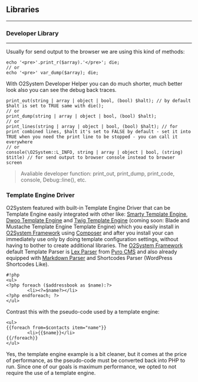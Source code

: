 ## Libraries ##
---------------

### Developer Library ###
------------------------
Usually for send output to the browser we are using this kind of methods:

```
echo '<pre>'.print_r($array).'</pre>'; die;
// or
echo '<pre>' var_dump($array); die;
``` 

With O2System Developer Helper you can do much shorter, much better look also you can see the debug back traces.

```
print_out(string | array | object | bool, (bool) $halt); // by default $halt is set to TRUE same with die();
// or 
print_dump(string | array | object | bool, (bool) $halt);
// or
print_lines(string | array | object | bool, (bool) $halt); // for print combined lines, $halt it's set to FALSE by default - set it into TRUE when you need the print line to be stopped - you can call it everywhere
// or
console(\O2System::L_INFO, string | array | object | bool, (string) $title) // for send output to browser console instead to browser screen
```
> Avaliable developer function: print_out, print_dump, print_code, console, Debug::line(), etc. 

### Template Engine Driver ###
O2System featured with built-in Template Engine Driver that can be Template Engine easily integrated with other like: [Smarty Template Engine](http://www.smarty.net/ "Smarty Official Website"), [Dwoo Template Engine](http://dwoo.org "Dwoo Official Website") and [Twig Template Engine](http://twig.sensiolabs.org/ "Twig Official Website") (coming soon: Blade and Mustache Template Engine Template Engine) which you easily install in [O2System Framework](http://o2system.center "O2System Official Website") using [Composer](http://getcomposer.org "Composer Official Website") and after you install your can immediately use only by doing template configuration settings, without having to bother to create additional libraries. The [O2System Framework](http://o2system.center "O2System Official Website") default Template Parser is [Lex Parser](https://github.com/pyrocms/lex) from [Pyro CMS](http://pyrocms.com) and also already equipped with [Markdown Parser](http://parsedown.org) and Shortcodes Parser (WordPress Shortcodes Like).
```
#!php
<ul>
<?php foreach ($addressbook as $name):?>
        <li><?=$name?></li>
<?php endforeach; ?>
</ul>
```

Contrast this with the pseudo-code used by a template engine:

```
<ul>
{{foreach from=$contacts item="name"}}
        <li>{{$name}}</li>
{{/foreach}}
</ul>
```
Yes, the template engine example is a bit cleaner, but it comes at the price of performance, as the pseudo-code must be converted back into PHP to run. Since one of our goals is maximum performance, we opted to not require the use of a template engine.